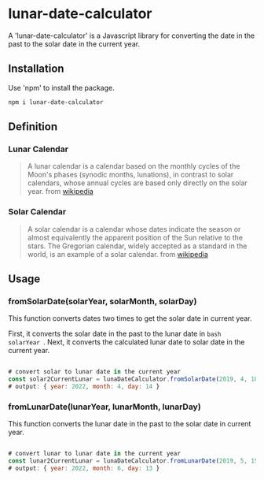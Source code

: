 # lunar-date-calculator

A 'lunar-date-calculator' is a Javascript library for converting the date in the past to the solar date in the current year.

## Installation

Use 'npm' to install the package.

```bash
npm i lunar-date-calculator
```

## Definition

### Lunar Calendar

> A lunar calendar is a calendar based on the monthly cycles of the Moon's phases (synodic months, lunations), in contrast to solar calendars, whose annual cycles are based only directly on the solar year.
from [wikipedia](https://en.wikipedia.org/wiki/Lunar_calendar)

### Solar Calendar

> A solar calendar is a calendar whose dates indicate the season or almost equivalently the apparent position of the Sun relative to the stars. The Gregorian calendar, widely accepted as a standard in the world, is an example of a solar calendar.
from [wikipedia](https://en.wikipedia.org/wiki/Solar_calendar)


## Usage

### fromSolarDate(solarYear, solarMonth, solarDay)

This function converts dates two times to get the solar date in current year.

First, it converts the solar date in the past to the lunar date in ```bash solarYear ```. 
Next, it converts the calculated lunar date to solar date in the current year.

```javascript

# convert solar to lunar date in the current year
const solar2CurrentLunar = lunaDateCalculator.fromSolarDate(2019, 4, 18);
# output: { year: 2022, month: 4, day: 14 }

```

### fromLunarDate(lunarYear, lunarMonth, lunarDay)

This function converts the lunar date in the past to the solar date in current year.


```javascript

# convert lunar to lunar date in the current year
const lunar2CurrentLunar = lunaDateCalculator.fromLunarDate(2019, 5, 15);
# output: { year: 2022, month: 6, day: 13 }

```